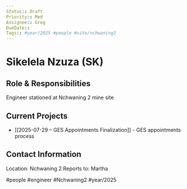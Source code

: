 ```yaml
---
Status:: Draft
Priority:: Med
Assignee:: Greg
DueDate:: 
Tags:: #year/2025 #people #site/nchwaning2
---
```


# Sikelela Nzuza (SK)

## Role & Responsibilities
Engineer stationed at Nchwaning 2 mine site

## Current Projects
- [[2025-07-29 – GES Appointments Finalization]] - GES appointments process

## Contact Information
Location: Nchwaning 2
Reports to: Martha

#people #engineer #Nchwaning2 #year/2025
